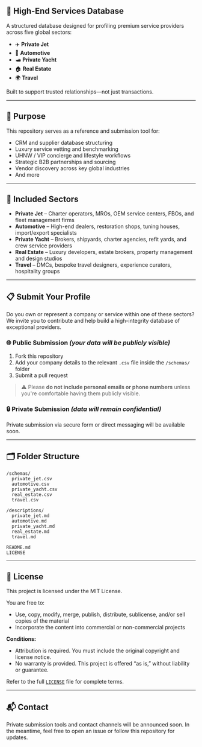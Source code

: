 ## 📇 High-End Services Database

A structured database designed for profiling premium service providers across five global sectors:

* ✈️ **Private Jet**
* 🚗 **Automotive**
* 🛥️ **Private Yacht**
* 🏠 **Real Estate**
* 🌍 **Travel**

Built to support trusted relationships—not just transactions.

---

## 🎯 Purpose

This repository serves as a reference and submission tool for:

* CRM and supplier database structuring
* Luxury service vetting and benchmarking
* UHNW / VIP concierge and lifestyle workflows
* Strategic B2B partnerships and sourcing
* Vendor discovery across key global industries
* And more

---

## 🏢 Included Sectors

* **Private Jet** – Charter operators, MROs, OEM service centers, FBOs, and fleet management firms
* **Automotive** – High-end dealers, restoration shops, tuning houses, import/export specialists
* **Private Yacht** – Brokers, shipyards, charter agencies, refit yards, and crew service providers
* **Real Estate** – Luxury developers, estate brokers, property management and design studios
* **Travel** – DMCs, bespoke travel designers, experience curators, hospitality groups

---

## 📋 Submit Your Profile

Do you own or represent a company or service within one of these sectors?
We invite you to contribute and help build a high-integrity database of exceptional providers.

### 🌐 Public Submission *(your data will be publicly visible)*

1. Fork this repository
2. Add your company details to the relevant `.csv` file inside the `/schemas/` folder
3. Submit a pull request

> ⚠️ Please **do not include personal emails or phone numbers** unless you're comfortable having them publicly visible.

### 🔒 Private Submission *(data will remain confidential)*

Private submission via secure form or direct messaging will be available soon.

---

## 🗂️ Folder Structure

```
/schemas/
  private_jet.csv
  automotive.csv
  private_yacht.csv
  real_estate.csv
  travel.csv

/descriptions/
  private_jet.md
  automotive.md
  private_yacht.md
  real_estate.md
  travel.md

README.md
LICENSE
```

---

## 📄 License

This project is licensed under the MIT License.

You are free to:

* Use, copy, modify, merge, publish, distribute, sublicense, and/or sell copies of the material
* Incorporate the content into commercial or non-commercial projects

**Conditions:**

* Attribution is required. You must include the original copyright and license notice.
* No warranty is provided. This project is offered “as is,” without liability or guarantee.

Refer to the full [`LICENSE`](./LICENSE) file for complete terms.

---

## 📬 Contact

Private submission tools and contact channels will be announced soon.
In the meantime, feel free to open an issue or follow this repository for updates.
